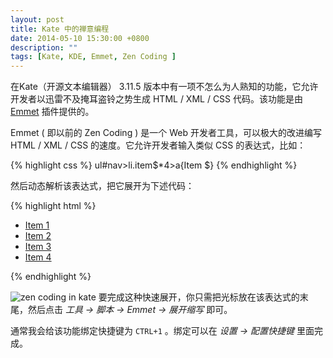 ```yaml
---
layout: post
title: Kate 中的禅意编程
date: 2014-05-10 15:30:00 +0800
description: ""
tags: [Kate, KDE, Emmet, Zen Coding ]
---
```



在Kate（开源文本编辑器） 3.11.5 版本中有一项不怎么为人熟知的功能，它允许开发者以迅雷不及掩耳盗铃之势生成 HTML / XML / CSS 代码。该功能是由 [Emmet](http://emmet.io/) 插件提供的。

Emmet ( 即以前的 Zen Coding ) 是一个 Web 开发者工具，可以极大的改进编写 HTML / XML / CSS 的速度。它允许开发者输入类似 CSS 的表达式，比如：

{% highlight css %}
ul#nav>li.item$*4>a{Item $}
{% endhighlight %}

然后动态解析该表达式，把它展开为下述代码：

{% highlight html %}
<ul id="nav">
    <li class="item1"><a href="">Item 1</a></li>
    <li class="item2"><a href="">Item 2</a></li>
    <li class="item3"><a href="">Item 3</a></li>
    <li class="item4"><a href="">Item 4</a></li>
</ul>
{% endhighlight %}

![zen coding in kate](http://suselinks-us.qiniudn.com/zen-coding-in-kate.gif)
要完成这种快速展开，你只需把光标放在该表达式的末尾，然后点击 *工具 → 脚本 → Emmet → 展开缩写* 即可。

通常我会给该功能绑定快捷键为 `CTRL+1` 。绑定可以在 *设置 → 配置快捷键* 里面完成。